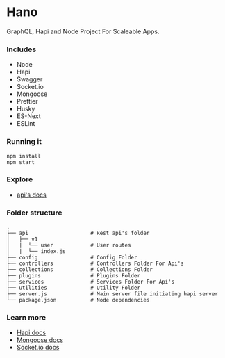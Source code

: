 # Hano

GraphQL, Hapi and Node Project For Scaleable Apps.

### Includes
- Node
- Hapi
- Swagger
- Socket.io
- Mongoose
- Prettier
- Husky
- ES-Next
- ESLint

### Running it

```
npm install
npm start
```

### Explore

- [api's docs](/api/docs)

### Folder structure
    .
    ├── api                    # Rest api's folder
    │   ├── v1
    │   |  └── user            # User routes
    │   |  └── index.js
    ├── config                 # Config Folder
    ├── controllers            # Controllers Folder For Api's
    ├── collections            # Collections Folder
    ├── plugins                # Plugins Folder
    ├── services               # Services Folder For Api's
    ├── utilities              # Utility Folder
    ├── server.js              # Main server file initiating hapi server
    └── package.json           # Node dependencies

### Learn more

- [Hapi docs](https://hapijs.com)
- [Mongoose docs](http://mongoosejs.com/docs/guide.html)
- [Socket.io docs](https://socket.io/docs/)